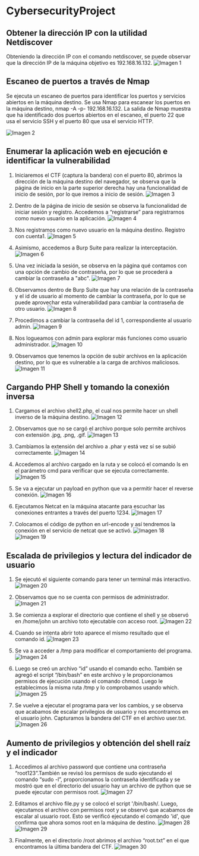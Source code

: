 # CybersecurityProject

## Obtener la dirección IP con la utilidad Netdiscover
Obteniendo la dirección IP con el comando netdiscover, se puede observar que la dirección IP de la máquina objetivo es 192.168.16.132.
![Imagen 1](paso%201.png)

## Escaneo de puertos a través de Nmap
Se ejecuta un escaneo de puertos para identificar los puertos y servicios abiertos en la máquina destino. Se usa Nmap para escanear los puertos en la máquina destino, nmap -A -p- 192.168.16.132. La salida de Nmap muestra que ha identificado dos puertos abiertos en el escaneo, el puerto 22 que usa el servicio SSH y el puerto 80 que usa el servicio HTTP.

![Imagen 2](paso%202.png)

## Enumerar la aplicación web en ejecución e identificar la vulnerabilidad
1. Iniciaremos el CTF (captura la bandera) con el puerto 80, abrimos la dirección de la máquina destino del navegador, se observa que la página de inicio en la parte superior derecha hay una funcionalidad de inicio de sesión, por lo que iremos a inicio de sesión.
![Imagen 3](figura%203.png)

2. Dentro de la página de inicio de sesión se observa la funcionalidad de iniciar sesión y registro. Accedemos a “registrarse” para registrarnos como nuevo usuario en la aplicación.
![Imagen 4](figura%204.png)

3. Nos registramos como nuevo usuario en la máquina destino. Registro con cuenta1.
![Imagen 5](figura%205.png)

4. Asimismo, accedemos a Burp Suite para realizar la interceptación.
![Imagen 6](figura%206.png)

5. Una vez iniciada la sesión, se observa en la página qué contamos con una opción de cambio de contraseña, por lo que se procederá a cambiar la contraseña a "abc".
![Imagen 7](figura%207.png)

6. Observamos dentro de Burp Suite que hay una relación de la contraseña y el id de usuario al momento de cambiar la contraseña, por lo que se puede aprovechar esta vulnerabilidad para cambiar la contraseña de otro usuario.
![Imagen 8](figura%208.png)

7. Procedimos a cambiar la contraseña del  id 1, correspondiente al usuario admin.
![Imagen 9](figura%209.png)

8. Nos logueamos con admin para explorar más funciones como usuario administrador.
![Imagen 10](figura%2010.png)

9. Observamos que tenemos la opción de subir archivos en la aplicación destino, por lo que es vulnerable a la carga de archivos maliciosos.
![Imagen 11](figura%2011.png)

## Cargando PHP Shell y tomando la conexión inversa
1. Cargamos el archivo shell2.php, el cual nos permite hacer un shell inverso de la máquina destino.
![Imagen 12](figura%2012.png)

2. Observamos que no se cargó el archivo porque solo permite archivos con extensión .jpg, .png, .gif.
![Imagen 13](figura%2013.png)

3. Cambiamos la extensión del archivo a .phar y está vez sí se subió correctamente.
![Imagen 14](figura%2014.png)

4. Accedemos al archivo cargado en la ruta y se colocó el comando ls en el parámetro cmd para verificar que se ejecuta correctamente.
![Imagen 15](figura%2015.png)

5. Se va a ejecutar un payload en python que va a permitir hacer el reverse conexión.
![Imagen 16](figura%2016.png)

6. Ejecutamos Netcat en la máquina atacante para escuchar las conexiones entrantes a través del puerto 1234.
![Imagen 17](figura%2017.png)

7. Colocamos el código de python en url-encode y así tendremos la conexión en el servicio de netcat que se activó.
![Imagen 18](figura%2018.png)
![Imagen 19](figura%2019.png)

## Escalada de privilegios y lectura del indicador de usuario
1. Se ejecutó el siguiente comando para tener un terminal más interactivo.
![Imagen 20](figura%2020.png)

2. Observamos que no se cuenta con permisos de administrador.
![Imagen 21](figura%2021.png)

3. Se comienza a explorar el directorio que contiene el shell y se observó en /home/john un archivo toto ejecutable con acceso root.
![Imagen 22](figura%2022.png)

4. Cuando se intenta abrir toto aparece el mismo resultado que el comando id.
![Imagen 23](figura%2023.png)

5. Se va a acceder a /tmp para modificar el comportamiento del programa. 
![Imagen 24](figura%2024.png)

6. Luego se creó un archivo “id” usando el comando echo.  También se agregó el script “/bin/bash” en este archivo y le proporcionamos permisos de ejecución usando el comando chmod. Luego le establecimos la misma ruta /tmp y lo comprobamos usando which.
![Imagen 25](figura%2025.png)

7. Se vuelve a ejecutar el programa para ver los cambios, y se observa que acabamos de escalar privilegios de usuario y nos encontramos en el usuario john. Capturamos la bandera del CTF en el archivo user.txt.
![Imagen 26](figura%2026.png)

## Aumento de privilegios y obtención del shell raíz y el indicador
1. Accedimos al archivo password que contiene una contraseña “root123”.También se revisó los permisos de sudo ejecutando el comando “sudo -l”, proporcionamos la contraseña identificada y se mostró que en el directorio del usuario hay un archivo de python que se puede ejecutar con permisos root.
![Imagen 27](figura%2027.png)

2. Editamos el archivo file.py y se colocó el script '/bin/bash/. Luego, ejecutamos el archivo con permisos root y se observó que acabamos de escalar al usuario root. Esto se verificó ejecutando el comando 'id', que confirma que ahora somos root en la máquina de destino.
![Imagen 28](figura%2028.png)
![Imagen 29](figura%2029.png)

3. Finalmente, en el directorio /root abrimos el archivo “root.txt” en el que encontramos la última bandera del CTF.
![Imagen 30](figura%2030.png)
